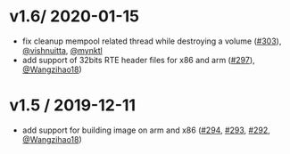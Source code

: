 v1.6/ 2020-01-15
========================

* fix cleanup mempool related thread while destroying a volume ([#303](https://github.com/openebs/istgt/pull/303)),
  [@vishnuitta](https://github.com/vishnuitta), [@mynktl](https://github.com/mynktl)
* add support of 32bits RTE header files for x86 and arm ([#297](https://github.com/openebs/istgt/pull/297)),
  [@Wangzihao18](https://github.com/Wangzihao18))

v1.5 / 2019-12-11
========================

* add support for building image on arm and x86 ([#294](https://github.com/openebs/istgt/pull/294),
  [#293](https://github.com/openebs/istgt/pull/293), [#292](https://github.com/openebs/istgt/pull/292),
  [@Wangzihao18](https://github.com/Wangzihao18))
